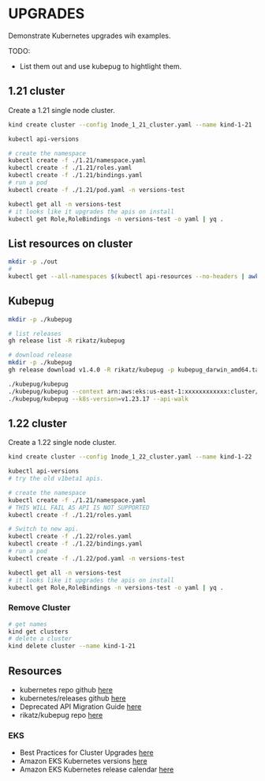 # UPGRADES

Demonstrate Kubernetes upgrades wih examples.  

TODO:

* List them out and use kubepug to hightlight them.  

## 1.21 cluster

Create a 1.21 single node cluster.  

```sh
kind create cluster --config 1node_1_21_cluster.yaml --name kind-1-21

kubectl api-versions

# create the namespace 
kubectl create -f ./1.21/namespace.yaml
kubectl create -f ./1.21/roles.yaml
kubectl create -f ./1.21/bindings.yaml
# run a pod 
kubectl create -f ./1.21/pod.yaml -n versions-test

kubectl get all -n versions-test
# it looks like it upgrades the apis on install
kubectl get Role,RoleBindings -n versions-test -o yaml | yq .
```

## List resources on cluster

```sh
mkdir -p ./out
# 
kubectl get --all-namespaces $(kubectl api-resources --no-headers | awk '{print $1}' | tr '\n' ',' | sed s/,\$//) -o json | jq -c '.items[] | [.apiVersion, .kind, .metadata.name, .metadata.namespace]' > ./out/1-21-manifest.json
```

## Kubepug

```sh
mkdir -p ./kubepug

# list releases 
gh release list -R rikatz/kubepug

# download release
mkdir -p ./kubepug
gh release download v1.4.0 -R rikatz/kubepug -p kubepug_darwin_amd64.tar.gz --output ./kubepug/kubepug_darwin_amd64.tar.gz

./kubepug/kubepug
./kubepug/kubepug --context arn:aws:eks:us-east-1:xxxxxxxxxxxx:cluster/mycluster --k8s-version=v1.23.17 --api-walk
./kubepug/kubepug --k8s-version=v1.23.17 --api-walk
```

## 1.22 cluster

Create a 1.22 single node cluster.  

```sh
kind create cluster --config 1node_1_22_cluster.yaml --name kind-1-22

kubectl api-versions
# try the old v1beta1 apis. 

# create the namespace 
kubectl create -f ./1.21/namespace.yaml
# THIS WILL FAIL AS API IS NOT SUPPORTED
kubectl create -f ./1.21/roles.yaml

# Switch to new api. 
kubectl create -f ./1.22/roles.yaml
kubectl create -f ./1.22/bindings.yaml
# run a pod 
kubectl create -f ./1.22/pod.yaml -n versions-test

kubectl get all -n versions-test
# it looks like it upgrades the apis on install
kubectl get Role,RoleBindings -n versions-test -o yaml | yq .
```

### Remove Cluster

```sh
# get names
kind get clusters
# delete a cluster
kind delete cluster --name kind-1-21
```

## Resources

* kubernetes repo github [here](https://github.com/kubernetes/kubernetes)  
* kubernetes/releases github [here](https://github.com/kubernetes/kubernetes/releases)
* Deprecated API Migration Guide [here](https://kubernetes.io/docs/reference/using-api/deprecation-guide/)  
* rikatz/kubepug repo [here](https://github.com/rikatz/kubepug)

### EKS

* Best Practices for Cluster Upgrades [here](https://aws.github.io/aws-eks-best-practices/upgrades/)
* Amazon EKS Kubernetes versions [here](https://docs.aws.amazon.com/eks/latest/userguide/kubernetes-versions.html)
* Amazon EKS Kubernetes release calendar [here](https://docs.aws.amazon.com/eks/latest/userguide/kubernetes-versions.html#kubernetes-release-calendar)
